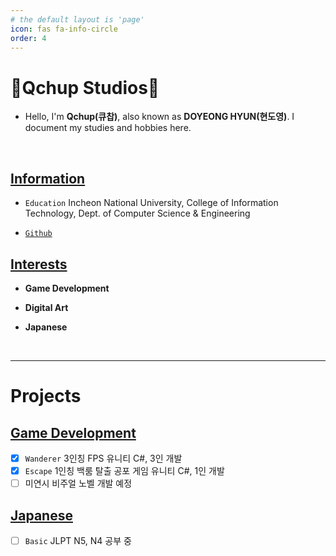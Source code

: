 ```yaml
---
# the default layout is 'page'
icon: fas fa-info-circle
order: 4
---
```



# **🍮Qchup Studios🍮**     
- Hello, I'm **Qchup(큐찹)**, also known as **DOYEONG HYUN(현도영)**. I document my studies and hobbies here.


&nbsp;
&nbsp;
&nbsp;

## <u>Information</u>
-  `Education` Incheon National University, College of Information Technology, Dept. of Computer Science & Engineering

  
- [`Github`](https://github.com/Qchup) 


## <u>Interests</u>
- **Game Development**    

- **Digital Art**    

- **Japanese**


&nbsp;
&nbsp;
&nbsp;

--------------------------------
# **Projects**


## <u>Game Development</u>
- [x] `Wanderer` 3인칭 FPS 유니티 C#, 3인 개발
- [x] `Escape` 1인칭 백룸 탈출 공포 게임 유니티 C#, 1인 개발
- [ ] 미연시 비주얼 노벨 개발 예정

## <u>Japanese</u>
- [ ] `Basic` JLPT N5, N4 공부 중
